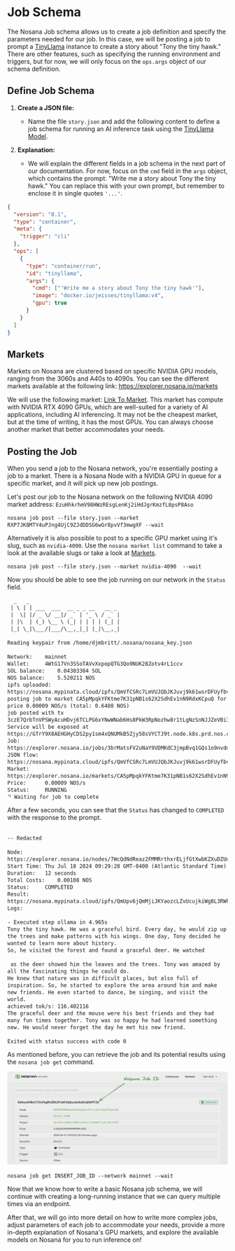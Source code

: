 # Job Schema

The Nosana Job schema allows us to create a job definition and specify the parameters needed for our job. In this case, we will be posting a job to prompt a [TinyLlama](https://github.com/jzhang38/TinyLlama) instance to create a story about "Tony the tiny hawk." There are other features, such as specifying the running environment and triggers, but for now, we will only focus on the `ops.args` object of our schema definition.

## Define Job Schema

1. **Create a JSON file:**
   - Name the file `story.json` and add the following content to define a job schema for running an AI inference task using the [TinyLlama Model](https://github.com/jzhang38/TinyLlama).

2. **Explanation:**
   - We will explain the different fields in a job schema in the next part of our documentation. For now, focus on the `cmd` field in the `args` object, which contains the prompt: "Write me a story about Tony the tiny hawk." You can replace this with your own prompt, but remember to enclose it in single quotes `'...'`.

```json
{
  "version": "0.1",
  "type": "container",
  "meta": {
    "trigger": "cli"
  },
  "ops": [
    {
      "type": "container/run",
      "id": "tinyllama",
      "args": {
        "cmd": ["'Write me a story about Tony the tiny hawk'"],
        "image": "docker.io/jeisses/tinyllama:v4",
        "gpu": true
      }
    }
  ]
}
```

## Markets

Markets on Nosana are clustered based on specific NVIDIA GPU models, ranging from the 3060s and A40s to 4090s. You can see the different markets available at the following link: <https://explorer.nosana.io/markets>

We will use the following market: [Link To Market](https://explorer.nosana.io/markets/RXP7JK8MTY4uPJng4UjC9ZJdDDSG6wGr8pvVf3mwgXF). This market has compute with NVIDIA RTX 4090 GPUs, which are well-suited for a variety of AI applications, including AI inferencing. It may not be the cheapest market, but at the time of writing, it has the most GPUs. You can always choose another market that better accommodates your needs.

## Posting the Job

When you send a job to the Nosana network, you're essentially posting a job to a market. There is a Nosana Node with a NVIDIA GPU in queue for a specific market, and it will pick up new job postings.

Let's post our job to the Nosana network on the following NVIDIA 4090 market address: `EzuHhkrhmV98HWzREsgLenKj2iHdJgrKmzfL8psP8Aso`

```sh:no-line-numbers
nosana job post --file story.json --market RXP7JK8MTY4uPJng4UjC9ZJdDDSG6wGr8pvVf3mwgXF --wait
```

Alternatively it is also possible to post to a specific GPU market using it's slug, such as `nvidia-4090`.
Use the `nosana market list` command to take a look at the available slugs or take a look at [Markets](./markets.md#list-markets).

```sh:no-line-numbers
nosana job post --file story.json --market nvidia-4090  --wait
```

Now you should be able to see the job running on our network in the `Status` field.

```sh:no-line-numbers{21} Running
  _   _
 | \ | | ___  ___  __ _ _ __   __ _
 |  \| |/ _ \/ __|/ _` | '_ \ / _` |
 | |\  | (_) \__ \ (_| | | | | (_| |
 |_| \_|\___/|___/\__,_|_| |_|\__,_|

Reading keypair from /home/djmbritt/.nosana/nosana_key.json

Network:	mainnet
Wallet:		4WtG17Vn3SSoTAVvXxpopQTG3Qo9NUK28Zotv4rL1ccv
SOL balance:	0.04303304 SOL
NOS balance:	5.520211 NOS
ipfs uploaded:	https://nosana.mypinata.cloud/ipfs/QmVfCSRc7LmVUJQbJKJuvj9k61wsrDFUyfbv9pzntFoC1G
posting job to market CA5pMpqkYFKtme7K31pNB1s62X2SdhEv1nN9RdxKCpuQ for price 0.00009 NOS/s (total: 0.6480 NOS)
job posted with tx 3czE7QrbTnVPSWyAcuHDvj6TCLPG6xYNwWNab6Hs8PkW3RpNozhw8r1tLgNzSnNJJZeVBi3jVwHTFWgHW7Q8HSmw!
Service will be exposed at https://GTrY9X8AEHGHyCDS2py1sm4xQNUMkB5Zjy58sVYCTJ9t.node.k8s.prd.nos.ci
Job:		https://explorer.nosana.io/jobs/3brMatsFV2uNaY9VDMKdC3jmpBvq1GQs1o9nvddQqKoQ
JSON flow:	https://nosana.mypinata.cloud/ipfs/QmVfCSRc7LmVUJQbJKJuvj9k61wsrDFUyfbv9pzntFoC1G
Market:		https://explorer.nosana.io/markets/CA5pMpqkYFKtme7K31pNB1s62X2SdhEv1nN9RdxKCpuQ
Price:		0.00009 NOS/s
Status:		RUNNING
⠙ Waiting for job to complete
```

After a few seconds, you can see that the `Status` has changed to `COMPLETED` with the response to the prompt.

```sh:no-line-numbers Completed

-- Redacted

Node:		https://explorer.nosana.io/nodes/7WcQdNdReaz2FMMRrthxrELjfGtXwbKZXuDZUoha2Eis
Start Time:	Thu Jul 18 2024 09:29:28 GMT-0400 (Atlantic Standard Time)
Duration:	12 seconds
Total Costs:	0.00108 NOS
Status:		COMPLETED
Result:		https://nosana.mypinata.cloud/ipfs/QmUpv6jQmMjiJKYaozcLZvUcujkiWg8L3RWkvmX42xdYL7
Logs:

- Executed step ollama in 4.965s
Tony the tiny hawk. He was a graceful bird. Every day, he would zip up the trees and make patterns with his wings. One day, Tony decided he wanted to learn more about history.
So, he visited the forest and found a graceful deer. He watched

 as the deer showed him the leaves and the trees. Tony was amazed by all the fascinating things he could do.
He knew that nature was in difficult places, but also full of inspiration. So, he started to explore the area around him and make new friends. He even started to dance, be singing, and visit the world.
achieved tok/s: 116.402116
The graceful deer and the mouse were his best friends and they had many fun times together. Tony was so happy he had learned something new. He would never forget the day he met his new friend.

Exited with status success with code 0
```

As mentioned before, you can retrieve the job and its potential results using the `nosana job get` command.

![Job Explorer](../.vuepress/public/show_job_in_explorer.png)

```sh:no-line-numbers
nosana job get INSERT_JOB_ID --network mainnet --wait
```

Now that we know how to write a basic Nosana job schema, we will continue with creating a long-running instance that we can query multiple times via an endpoint.

After that, we will go into more detail on how to write more complex jobs, adjust parameters of each job to accommodate your needs, provide a more in-depth explanation of Nosana's GPU markets, and explore the available models on Nosana for you to run inference on!
